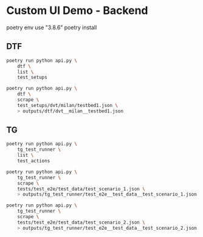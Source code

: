 # Custom UI Demo - Backend

poetry env use "3.8.6"
poetry install

## DTF

```sh
poetry run python api.py \
    dtf \
    list \
    test_setups
```

```sh
poetry run python api.py \
    dtf \
    scrape \
    test_setups/dvt/milan/testbed1.json \
    > outputs/dtf/dvt__milan__testbed1.json
```

## TG

```sh
poetry run python api.py \
    tg_test_runner \
    list \
    test_actions
```

```sh
poetry run python api.py \
    tg_test_runner \
    scrape \
    tests/test_e2e/test_data/test_scenario_1.json \
    > outputs/tg_test_runner/test_e2e__test_data__test_scenario_1.json
```

```sh
poetry run python api.py \
    tg_test_runner \
    scrape \
    tests/test_e2e/test_data/test_scenario_2.json \
    > outputs/tg_test_runner/test_e2e__test_data__test_scenario_2.json
```
